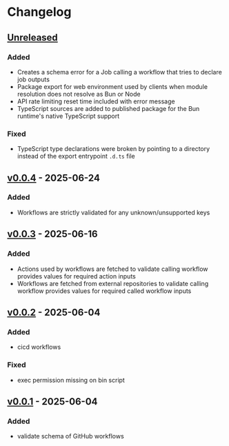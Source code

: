 # Changelog

## [Unreleased]

### Added

- Creates a schema error for a Job calling a workflow that
  tries to declare job outputs
- Package export for web environment used by clients when
  module resolution does not resolve as Bun or Node
- API rate limiting reset time included with error message
- TypeScript sources are added to published package for the
  Bun runtime's native TypeScript support

### Fixed

- TypeScript type declarations were broken by pointing to a
  directory instead of the export entrypoint `.d.ts` file

## [v0.0.4] - 2025-06-24

### Added

- Workflows are strictly validated for any unknown/unsupported keys

## [v0.0.3] - 2025-06-16

### Added

- Actions used by workflows are fetched to validate calling workflow
  provides values for required action inputs
- Workflows are fetched from external repositories to validate calling
  workflow provides values for required called workflow inputs

## [v0.0.2] - 2025-06-04

### Added

- cicd workflows

### Fixed

- exec permission missing on bin script

## [v0.0.1] - 2025-06-04

### Added

- validate schema of GitHub workflows

[Unreleased]: https://github.com/eighty4/model-t/compare/v0.0.4...HEAD
[v0.0.4]: https://github.com/eighty4/model-t/compare/v0.0.3...v0.0.4
[v0.0.3]: https://github.com/eighty4/model-t/compare/v0.0.2...v0.0.3
[v0.0.2]: https://github.com/eighty4/model-t/compare/v0.0.1...v0.0.2
[v0.0.1]: https://github.com/eighty4/model-t/releases/tag/v0.0.1
